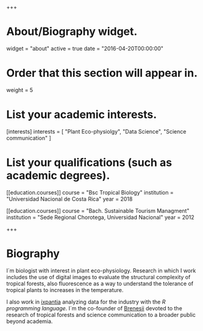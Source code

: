 +++
# About/Biography widget.
widget = "about"
active = true
date = "2016-04-20T00:00:00"

# Order that this section will appear in.
weight = 5

# List your academic interests.
[interests]
  interests = [
    "Plant Eco-physiolgy",
    "Data Science",
    "Science communication"
  ]

# List your qualifications (such as academic degrees).
[[education.courses]]
  course = "Bsc Tropical Biology"
  institution = "Universidad Nacional de Costa Rica"
  year = 2018

[[education.courses]]
  course = "Bach. Sustainable Tourism Managment"
  institution = "Sede Regional Chorotega, Universidad Nacional"
  year = 2012


+++

# Biography

I´m biologist with interest in plant eco-physiology. Research in which I work includes the use of digital images to evaluate the structural complexity of tropical forests, also fluorescence as a way to understand the tolerance of tropical plants to increases in the temperature.

I also work in [ixpantia](https://www.ixpantia.com/) analyzing data for the industry with the _R programming language_. I´m the co-founder of [Brenesii](http://www.brenesii.com/) devoted to the research of tropical forests and science communication to a broader public beyond academia.



